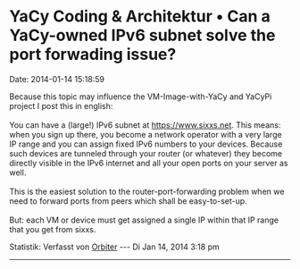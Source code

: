 YaCy Coding & Architektur • Can a YaCy-owned IPv6 subnet solve the port forwading issue?
========================================================================================

Date: 2014-01-14 15:18:59

Because this topic may influence the VM-Image-with-YaCy and YaCyPi
project I post this in english:\
\
You can have a (large!) IPv6 subnet at <https://www.sixxs.net>. This
means: when you sign up there, you become a network operator with a very
large IP range and you can assign fixed IPv6 numbers to your devices.
Because such devices are tunneled through your router (or whatever) they
become directly visible in the IPv6 internet and all your open ports on
your server as well.\
\
This is the easiest solution to the router-port-forwarding problem when
we need to forward ports from peers which shall be easy-to-set-up.\
\
But: each VM or device must get assigned a single IP within that IP
range that you get from sixxs.

Statistik: Verfasst von
[Orbiter](http://forum.yacy-websuche.de/memberlist.php?mode=viewprofile&u=2)
--- Di Jan 14, 2014 3:18 pm

------------------------------------------------------------------------

